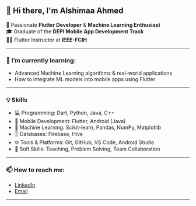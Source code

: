## 👋 Hi there, I'm Alshimaa Ahmed

🚀 Passionate **Flutter Developer** & **Machine Learning Enthusiast**  
🎓 Graduate of the **DEPI Mobile App Development Track**  
👩‍🏫 Flutter Instructor at **IEEE-FCIH**

---

### 🌱 I’m currently learning:
- Advanced Machine Learning algorithms & real-world applications
- How to integrate ML models into mobile apps using Flutter

---

### 💡 Skills

- 💻 Programming: Dart, Python, Java, C++
- 📱 Mobile Development: Flutter, Android (Java)
- 🤖 Machine Learning: Scikit-learn, Pandas, NumPy, Matplotlib
- 🗄️ Databases: Firebase, Hive
- 🌐 Tools & Platforms: Git, GitHub, VS Code, Android Studio
- 🧠 Soft Skills: Teaching, Problem Solving, Team Collaboration
  

---

### 📫 How to reach me:
- [LinkedIn](https://www.linkedin.com/in/alshimaa-ahmed-702036281/)  
- [Email](mailto:alshimaa185@gmail.com)

---
